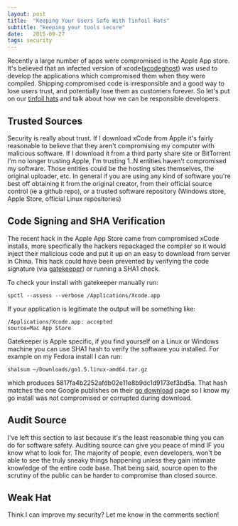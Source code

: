 ```yaml
---
layout: post
title:  "Keeping Your Users Safe With Tinfoil Hats"
subtitle: "keeping your tools secure"
date:   2015-09-27
tags: security
---
```


Recently a large number of apps were compromised in the Apple App store.  It's believed that an infected version of xcode([xcodeghost]) was used to develop the applications which compromised them when they were compiled. Shipping compromised code is irresponsible and a good way to lose users trust, and potentially lose them as customers forever. So let's put on our [tinfoil hats] and talk about how we can be responsible developers.

## Trusted Sources

Security is really about trust.  If I download xCode from Apple it's fairly reasonable to believe that they aren't compromising my computer with malicious software.  If I download it from a third party share site or BitTorrent I'm no longer trusting Apple, I'm trusting 1..N entities haven't compromised my software.  Those entities could be the hosting sites themselves, the original uploader, etc.  In general if you are using any kind of software you're best off obtaining it from the original creator, from their official source control (ie a github repo), or a trusted software repository (Windows store, Apple Store, official Linux repositories)

## Code Signing and SHA Verification

The recent hack in the Apple App Store came from compromised xCode installs, more specifically the hackers repackaged the compiler so it would inject their malicious code and put it up on an easy to download from server in China. This hack could have been prevented by verifying the code signature (via [gatekeeper]) or running a SHA1 check.  

To check your install with gatekeeper manually run:

```
spctl --assess --verbose /Applications/Xcode.app
```

If your application is legitimate the output will be something like:

```
/Applications/Xcode.app: accepted
source=Mac App Store
```

Gatekeeper is Apple specific, if you find yourself on a Linux or Windows machine you can use SHA1 hash to verify the software you installed. For example on my Fedora install I can run:

```
sha1sum ~/Downloads/go1.5.linux-amd64.tar.gz
```

which produces 5817fa4b2252afdb02e11e8b9dc1d9173ef3bd5a.  That hash matches the one Google publishes on their [go download] page so I know my go install was not compromised or corrupted during download.

## Audit Source

I've left this section to last because it's the least reasonable thing you can do for software safety.  Auditing source can give you peace of mind IF you know what to look for.  The majority of people, even developers, won't be able to see the truly sneaky things happening unless they gain intimate knowledge of the entire code base.  That being said, source open to the scrutiny of the public can be harder to compromise than closed source.

## Weak Hat

Think I can improve my security? Let me know in the comments section!

[go download]:https://golang.org/dl/
[hacked]:http://9to5mac.com/2015/09/20/xcode-ghost-app-store-malware-malicious-apps/
[xcodeghost]:http://arstechnica.com/security/2015/09/apple-scrambles-after-40-malicious-xcodeghost-apps-haunt-app-store/
[gatekeeper]:https://developer.apple.com/news/?id=09222015a
[tinfoil hats]:https://en.wikipedia.org/wiki/Tin_foil_hat
